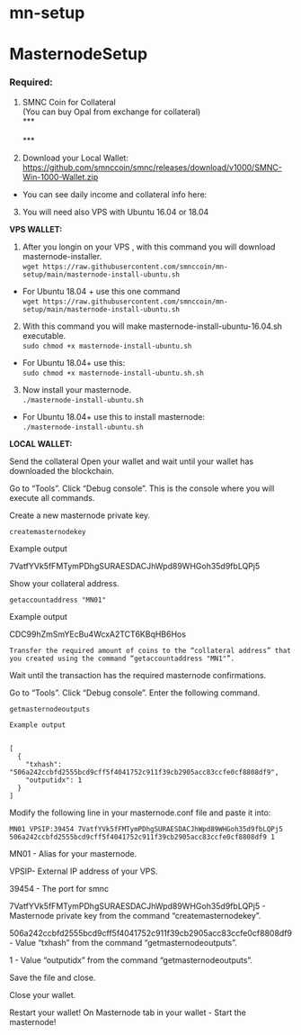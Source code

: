 # mn-setup
# MasternodeSetup

### Required:

1. SMNC Coin for Collateral <br>
(You can buy Opal from exchange for collateral) <br>
*** <br>
<br>***

2. Download your Local Wallet: https://github.com/smnccoin/smnc/releases/download/v1000/SMNC-Win-1000-Wallet.zip

- You can see daily income and collateral info here: 


3. You will need also VPS with Ubuntu 16.04 or 18.04

**VPS WALLET:**

1. After you longin on your VPS , with this command you will download masternode-installer.   
`wget https://raw.githubusercontent.com/smnccoin/mn-setup/main/masternode-install-ubuntu.sh`  
- For Ubuntu 18.04 + use this one command   
`wget https://raw.githubusercontent.com/smnccoin/mn-setup/main/masternode-install-ubuntu.sh` 

2. With this command you will make masternode-install-ubuntu-16.04.sh executable.  
`sudo chmod +x masternode-install-ubuntu.sh` <br>

- For Ubuntu 18.04+ use this: <br>
`sudo chmod +x masternode-install-ubuntu.sh.sh` <br>

3. Now install your masternode.  
`./masternode-install-ubuntu.sh`

- For Ubuntu 18.04+ use this to install masternode: <br>
`./masternode-install-ubuntu.sh`



**LOCAL WALLET:**

Send the collateral
Open your wallet and wait until your wallet has downloaded the blockchain.

Go to “Tools”.
Click “Debug console”.
This is the console where you will execute all commands.

Create a new masternode private key.

```
createmasternodekey
```

Example output

7VatfYVk5fFMTymPDhgSURAESDACJhWpd89WHGoh35d9fbLQPj5

Show your collateral address.
```
getaccountaddress "MN01"
```

Example output

CDC99hZmSmYEcBu4WcxA2TCT6KBqHB6Hos
```
Transfer the required amount of coins to the “collateral address” that you created using the command “getaccountaddress "MN1"”.
```
Wait until the transaction has the required masternode confirmations.

Go to “Tools”.
Click “Debug console”.
Enter the following command.
```
getmasternodeoutputs
```
```
Example output


[
  {
    "txhash": "506a242ccbfd2555bcd9cff5f4041752c911f39cb2905acc83ccfe0cf8808df9",
    "outputidx": 1
  }
]
```

Modify the following line in your masternode.conf file and paste it into:
```
MN01 VPSIP:39454 7VatfYVk5fFMTymPDhgSURAESDACJhWpd89WHGoh35d9fbLQPj5 506a242ccbfd2555bcd9cff5f4041752c911f39cb2905acc83ccfe0cf8808df9 1
```
MN01 - Alias for your masternode.

VPSIP- External IP address of your VPS.

39454 - The port for smnc 

7VatfYVk5fFMTymPDhgSURAESDACJhWpd89WHGoh35d9fbLQPj5 - Masternode private key from the command “createmasternodekey”.

506a242ccbfd2555bcd9cff5f4041752c911f39cb2905acc83ccfe0cf8808df9 - Value “txhash” from the command “getmasternodeoutputs”.

1 - Value “outputidx” from the command “getmasternodeoutputs”.


Save the file and close.

Close your wallet.

Restart your wallet! 
On Masternode tab in your wallet - Start the masternode!
